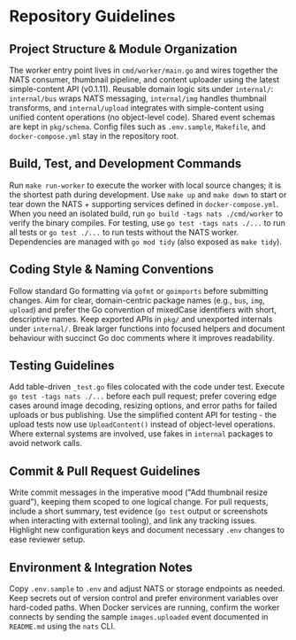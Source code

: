 # Repository Guidelines

## Project Structure & Module Organization
The worker entry point lives in `cmd/worker/main.go` and wires together the NATS consumer, thumbnail pipeline, and content uploader using the latest simple-content API (v0.1.11). Reusable domain logic sits under `internal/`: `internal/bus` wraps NATS messaging, `internal/img` handles thumbnail transforms, and `internal/upload` integrates with simple-content using unified content operations (no object-level code). Shared event schemas are kept in `pkg/schema`. Config files such as `.env.sample`, `Makefile`, and `docker-compose.yml` stay in the repository root.

## Build, Test, and Development Commands
Run `make run-worker` to execute the worker with local source changes; it is the shortest path during development. Use `make up` and `make down` to start or tear down the NATS + supporting services defined in `docker-compose.yml`. When you need an isolated build, run `go build -tags nats ./cmd/worker` to verify the binary compiles. For testing, use `go test -tags nats ./...` to run all tests or `go test ./...` to run tests without the NATS worker. Dependencies are managed with `go mod tidy` (also exposed as `make tidy`).

## Coding Style & Naming Conventions
Follow standard Go formatting via `gofmt` or `goimports` before submitting changes. Aim for clear, domain-centric package names (e.g., `bus`, `img`, `upload`) and prefer the Go convention of mixedCase identifiers with short, descriptive names. Keep exported APIs in `pkg/` and unexported internals under `internal/`. Break larger functions into focused helpers and document behaviour with succinct Go doc comments where it improves readability.

## Testing Guidelines
Add table-driven `_test.go` files colocated with the code under test. Execute `go test -tags nats ./...` before each pull request; prefer covering edge cases around image decoding, resizing options, and error paths for failed uploads or bus publishing. Use the simplified content API for testing - the upload tests now use `UploadContent()` instead of object-level operations. Where external systems are involved, use fakes in `internal` packages to avoid network calls.

## Commit & Pull Request Guidelines
Write commit messages in the imperative mood ("Add thumbnail resize guard"), keeping them scoped to one logical change. For pull requests, include a short summary, test evidence (`go test` output or screenshots when interacting with external tooling), and link any tracking issues. Highlight new configuration keys and document necessary `.env` changes to ease reviewer setup.

## Environment & Integration Notes
Copy `.env.sample` to `.env` and adjust NATS or storage endpoints as needed. Keep secrets out of version control and prefer environment variables over hard-coded paths. When Docker services are running, confirm the worker connects by sending the sample `images.uploaded` event documented in `README.md` using the `nats` CLI.
